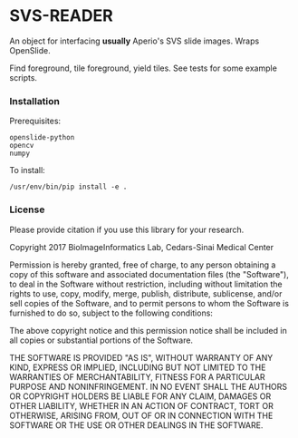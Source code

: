 # SVS-READER

An object for interfacing __usually__ Aperio's SVS slide images. Wraps OpenSlide.

Find foreground, tile foreground, yield tiles. See tests for some example scripts.

### Installation
Prerequisites:
```
openslide-python
opencv
numpy
```

To install:
```
/usr/env/bin/pip install -e .
```


### License
Please provide citation if you use this library for your research.

Copyright 2017 BioImageInformatics Lab, Cedars-Sinai Medical Center

Permission is hereby granted, free of charge, to any person obtaining a copy of this software and associated documentation files (the "Software"), to deal in the Software without restriction, including without limitation the rights to use, copy, modify, merge, publish, distribute, sublicense, and/or sell copies of the Software, and to permit persons to whom the Software is furnished to do so, subject to the following conditions:

The above copyright notice and this permission notice shall be included in all copies or substantial portions of the Software.

THE SOFTWARE IS PROVIDED "AS IS", WITHOUT WARRANTY OF ANY KIND, EXPRESS OR IMPLIED, INCLUDING BUT NOT LIMITED TO THE WARRANTIES OF MERCHANTABILITY, FITNESS FOR A PARTICULAR PURPOSE AND NONINFRINGEMENT. IN NO EVENT SHALL THE AUTHORS OR COPYRIGHT HOLDERS BE LIABLE FOR ANY CLAIM, DAMAGES OR OTHER LIABILITY, WHETHER IN AN ACTION OF CONTRACT, TORT OR OTHERWISE, ARISING FROM, OUT OF OR IN CONNECTION WITH THE SOFTWARE OR THE USE OR OTHER DEALINGS IN THE SOFTWARE.
